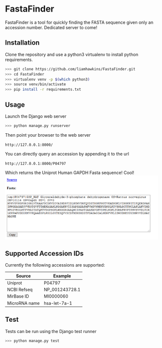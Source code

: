 # FastaFinder

FastaFinder is a tool for quickly finding the FASTA sequence given only an accession number.
Dedicated server to come!

## Installation
Clone the repository and use a python3 virtualenv to install python requirements.
```bash
>>> git clone https://github.com/liamhawkins/FastaFinder.git
>>> cd FastaFinder
>>> virtualenv venv -p $(which python3)
>>> source venv/bin/activate
>>> pip install -r requirements.txt
```

## Usage
Launch the Django web server
```bash
>>> python manage.py runserver
```
Then point your browser to the web server

`http://127.0.0.1:8000/`

You can directly query an accession by appending it to the url

`http://127.0.0.1:8000/P04797`

Which returns the Uniprot Human GAPDH Fasta sequence! Cool!
![Screenshot](./screenshot.png?raw=true)

## Supported Accession IDs
Currently the following accessions are supported:

| Source | Example |
| --- | --- |
| Uniprot | P04797 |
| NCBI Refseq | NP_001243728.1 |
| MirBase ID | MI0000060 |
| MicroRNA name | hsa-let-7a-1 |

## Test
Tests can be run using the Django test runner
```bash
>>> python manage.py test
```